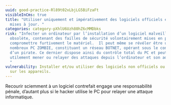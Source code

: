 ```yaml
---
uuid: good-practice-Rl89t02xLbjLG5BiFzaFt
visibleInCms: true
title: "Utiliser uniquement et impérativement des logiciels officiels et leurs
  mises à jour. "
categories: category-pXhlU6Uzh80hZ6cMMDbks
risk: "Infecter un ordinateur par l’installation d’un logiciel malveillant,
  obsolète, contenant des failles de sécurité volontairement mises en place pour
  compromettre furtivement le matériel.  Il peut même se révéler être un des
  nombreux PC ZOMBIE, constituant un réseau BOTNET, opérant sous le contrôle
  d’un pirate. Ce dernier dispose ainsi du contrôle total du PC et peut
  utilement mener ou relayer des attaques depuis l’ordinateur et son adresse IP.
  "
vulnerability: Installer et/ou utiliser des logiciels non officiels ou “crackés”
  sur les appareils.
---
```

Recourir sciemment à un logiciel contrefait engage une responsabilité pénale, d’autant plus si le hacker utilise le PC pour relayer une attaque informatique.